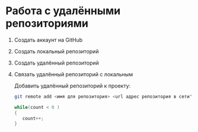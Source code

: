 # **Работа с удалёнными репозиториями**

1. Создать аккаунт на GitHub
2. Создать локальный репозиторий
3. Создать удалённый репозиторий
4. Связать удалённый репозиторий с локальным

   Добавить удалённый репозиторий к проекту:
   ```Bash
   git remote add <имя для репозитория> <url адрес репозитория в сети"
   ```
   ```Java
   while(count < 0 )
   {
      count++;
   }
   ```
